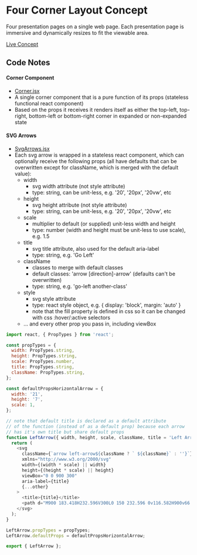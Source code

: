 # Four Corner Layout Concept

Four presentation pages on a single web page. Each presentation page is immersive and dynamically resizes to fit the viewable area.

[Live Concept](http://four-corner-layout.rafrex.com)

## Code Notes

#### Corner Component
- [Corner.jsx](https://github.com/rafrex/four-corner-layout/blob/gh-pages/components/Corner.jsx)
- A single corner component that is a pure function of its props (stateless functional react component)
- Based on the props it receives it renders itself as either the top-left, top-right, bottom-left or bottom-right corner in expanded or non-expanded state

#### SVG Arrows
- [SvgArrows.jsx](https://github.com/rafrex/four-corner-layout/blob/gh-pages/components/SvgArrows.jsx)
- Each svg arrow is wrapped in a stateless react component, which can optionally receive the following props (all have defaults that can be overwritten except for className, which is merged with the default value):
  - width
    - svg width attribute (not style attribute)
    - type: string, can be unit-less, e.g. '20', '20px', '20vw', etc
  - height
    - svg height attribute (not style attribute)
    - type: string, can be unit-less, e.g. '20', '20px', '20vw', etc
  - scale
    - multiplier to default (or supplied) unit-less width and height
    - type: number (width and height must be unit-less to use scale), e.g. 1.5
  - title
    - svg title attribute, also used for the default aria-label
    - type: string, e.g. 'Go Left'
  - className
    - classes to merge with default classes
    - default classes: 'arrow [direction]-arrow' (defaults can't be overwritten)
    - type: string, e.g. 'go-left another-class'
  - style
    - svg style attribute
    - type: react style object, e.g. { display: 'block', margin: 'auto' }
    - note that the fill property is defined in css so it can be changed with css :hover/:active selectors
  - ... and every other prop you pass in, including viewBox

```javascript
import react, { PropTypes } from 'react';

const propTypes = {
  width: PropTypes.string,
  height: PropTypes.string,
  scale: PropTypes.number,
  title: PropTypes.string,
  className: PropTypes.string,
};

const defaultPropsHorizontalArrow = {
  width: '21',
  height: '7',
  scale: 1,
};

// note that default title is declared as a default attribute
// of the function (instead of as a default prop) because each arrow
// has it's own title but share default props
function LeftArrow({ width, height, scale, className, title = 'Left Arrow', ...other }) {
  return (
    <svg
      className={`arrow left-arrow${className ? ` ${className}` : ''}`}
      xmlns="http://www.w3.org/2000/svg"
      width={(width * scale) || width}
      height={(height * scale) || height}
      viewBox="0 0 900 300"
      aria-label={title}
      {...other}
    >
      <title>{title}</title>
      <path d="M900 183.418H232.596V300L0 150 232.596 0v116.582H900v66.836z" />
    </svg>
  );
}

LeftArrow.propTypes = propTypes;
LeftArrow.defaultProps = defaultPropsHorizontalArrow;

export { LeftArrow };
```
